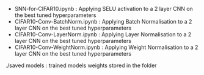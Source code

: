 - SNN-for-CIFAR10.ipynb           :  Applying SELU activation to a 2 layer CNN on the best tuned hyperparameters
- CIFAR10-Conv-BatchNorm.ipynb    :  Applying Batch Normalisation to a 2 layer CNN on the best tuned hyperparameters
- CIFAR10-Conv-LayerNorm.ipynb    :  Applying Layer Normalisation to a 2 layer CNN on the best tuned hyperparameters
- CIFAR10-Conv-WeightNorm.ipynb   :  Applying Weight Normalisation to a 2 layer CNN on the best tuned hyperparameters

./saved models : trained models weights stored in the folder
